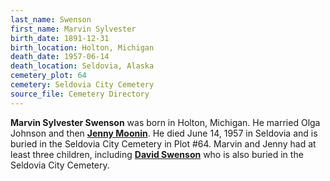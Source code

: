 ```yaml
---
last_name: Swenson
first_name: Marvin Sylvester
birth_date: 1891-12-31
birth_location: Holton, Michigan
death_date: 1957-06-14
death_location: Seldovia, Alaska
cemetery_plot: 64
cemetery: Seldovia City Cemetery
source_file: Cemetery Directory
---
```

**Marvin Sylvester Swenson** was born in Holton, Michigan.  He married Olga Johnson and then [**Jenny Moonin**](./Swenson_Jenny_Moonin.md).  He died June 14, 1957 in Seldovia and is buried in the Seldovia City Cemetery in Plot #64.  Marvin and Jenny had at least three children, including [**David Swenson**](./Swenson_David.md) who is also buried in the Seldovia City Cemetery.


